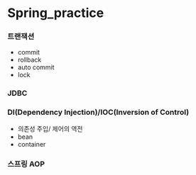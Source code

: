 # Spring_practice

### 트랜잭션
- commit
- rollback
- auto commit
- lock

### JDBC

### DI(Dependency Injection)/IOC(Inversion of Control)
- 의존성 주입/ 제어의 역전
- bean
- container

### 스프링 AOP
